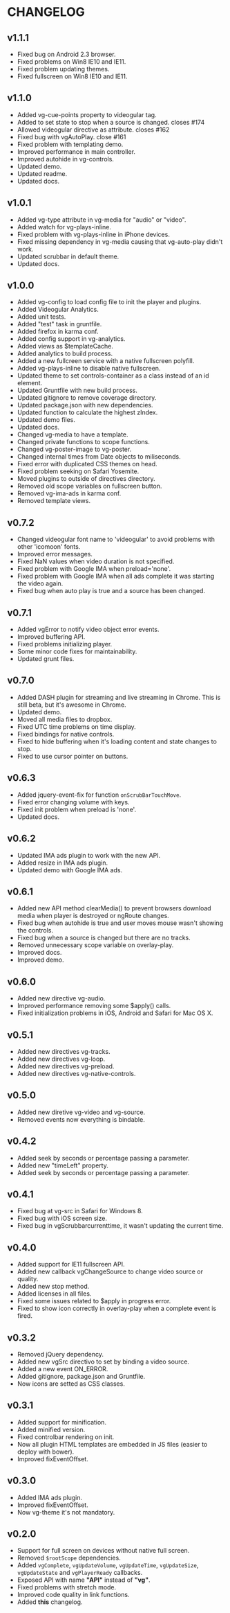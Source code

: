 CHANGELOG
================

## v1.1.1
* Fixed bug on Android 2.3 browser.
* Fixed problems on Win8 IE10 and IE11.
* Fixed problem updating themes.
* Fixed fullscreen on Win8 IE10 and IE11.

## v1.1.0
* Added vg-cue-points property to videogular tag.
* Added to set state to stop when a source is changed. closes #174
* Allowed videogular directive as attribute. closes #162
* Fixed bug with vgAutoPlay. close #161
* Fixed problem with templating demo.
* Improved performance in main controller.
* Improved autohide in vg-controls.
* Updated demo.
* Updated readme.
* Updated docs.

## v1.0.1
* Added vg-type attribute in vg-media for "audio" or "video".
* Added watch for vg-plays-inline.
* Fixed problem with vg-plays-inline in iPhone devices.
* Fixed missing dependency in vg-media causing that vg-auto-play didn't work.
* Updated scrubbar in default theme.
* Updated docs.

## v1.0.0
* Added vg-config to load config file to init the player and plugins.
* Added Videogular Analytics.
* Added unit tests.
* Added "test" task in gruntfile.
* Added firefox in karma conf.
* Added config support in vg-analytics.
* Added views as $templateCache.
* Added analytics to build process.
* Added a new fullcreen service with a native fullscreen polyfill.
* Added vg-plays-inline to disable native fullscreen.
* Updated theme to set controls-container as a class instead of an id element.
* Updated Gruntfile with new build process.
* Updated gitignore to remove coverage directory.
* Updated package.json with new dependencies.
* Updated function to calculate the highest zIndex.
* Updated demo files.
* Updated docs.
* Changed vg-media to have a template.
* Changed private functions to scope functions.
* Changed vg-poster-image to vg-poster.
* Changed internal times from Date objects to miliseconds.
* Fixed error with duplicated CSS themes on head.
* Fixed problem seeking on Safari Yosemite.
* Moved plugins to outside of directives directory.
* Removed old scope variables on fullscreen button.
* Removed vg-ima-ads in karma conf.
* Removed template views.

## v0.7.2
* Changed videogular font name to 'videogular' to avoid problems with other 'icomoon' fonts.
* Improved error messages.
* Fixed NaN values when video duration is not specified.
* Fixed problem with Google IMA when preload='none'.
* Fixed problem with Google IMA when all ads complete it was starting the video again.
* Fixed bug when auto play is true and a source has been changed.

## v0.7.1
* Added vgError to notify video object error events.
* Improved buffering API.
* Fixed problems initializing player.
* Some minor code fixes for maintainability.
* Updated grunt files.

## v0.7.0
* Added DASH plugin for streaming and live streaming in Chrome. This is still beta, but it's awesome in Chrome.
* Updated demo.
* Moved all media files to dropbox.
* Fixed UTC time problems on time display.
* Fixed bindings for native controls.
* Fixed to hide buffering when it's loading content and state changes to stop.
* Fixed to use cursor pointer on buttons.

## v0.6.3
* Added jquery-event-fix for function `onScrubBarTouchMove`.
* Fixed error changing volume with keys.
* Fixed init problem when preload is 'none'.
* Updated docs.

## v0.6.2
* Updated IMA ads plugin to work with the new API.
* Added resize in IMA ads plugin.
* Updated demo with Google IMA ads.

## v0.6.1
* Added new API method clearMedia() to prevent browsers download media when player is destroyed or ngRoute changes.
* Fixed bug when autohide is true and user moves mouse wasn't showing the controls.
* Fixed bug when a source is changed but there are no tracks.
* Removed unnecessary scope variable on overlay-play.
* Improved docs.
* Improved demo.

## v0.6.0
* Added new directive vg-audio.
* Improved performance removing some $apply() calls.
* Fixed initialization problems in iOS, Android and Safari for Mac OS X.

## v0.5.1
* Added new directives vg-tracks.
* Added new directives vg-loop.
* Added new directives vg-preload.
* Added new directives vg-native-controls.

## v0.5.0
* Added new diretive vg-video and vg-source.
* Removed events now everything is bindable.

## v0.4.2
* Added seek by seconds or percentage passing a parameter.
* Added new "timeLeft" property.
* Added seek by seconds or percentage passing a parameter.

## v0.4.1
* Fixed bug at vg-src in Safari for Windows 8.
* Fixed bug with iOS screen size.
* Fixed bug in vgScrubbarcurrenttime, it wasn't updating the current time.

## v0.4.0
* Added support for IE11 fullscreen API.
* Added new callback vgChangeSource to change video source or quality.
* Added new stop method.
* Added licenses in all files.
* Fixed some issues related to $apply in progress error.
* Fixed to show icon correctly in overlay-play when a complete event is fired.

## v0.3.2
* Removed jQuery dependency.
* Added new vgSrc directivo to set by binding a video source.
* Added a new event ON_ERROR.
* Added gitignore, package.json and Gruntfile.
* Now icons are setted as CSS classes.

## v0.3.1
* Added support for minification.
* Added minified version.
* Fixed controlbar rendering on init.
* Now all plugin HTML templates are embedded in JS files (easier to deploy with bower).
* Improved fixEventOffset.

## v0.3.0
* Added IMA ads plugin.
* Improved fixEventOffset.
* Now vg-theme it's not mandatory.

## v0.2.0
* Support for full screen on devices without native full screen.
* Removed `$rootScope` dependencies.
* Added `vgComplete`, `vgUpdateVolume`, `vgUpdateTime`, `vgUpdateSize`, `vgUpdateState` and `vgPlayerReady` callbacks.
* Exposed API with name **"API"** instead of **"vg"**.
* Fixed problems with stretch mode.
* Improved code quality in link functions.
* Added **this** changelog.
